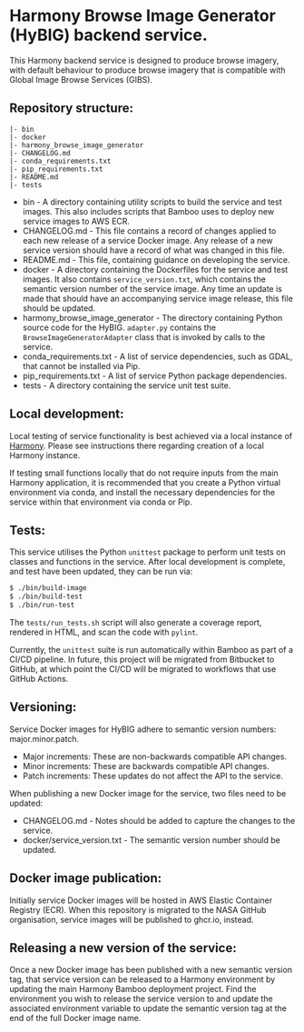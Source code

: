 # Harmony Browse Image Generator (HyBIG) backend service.

This Harmony backend service is designed to produce browse imagery, with
default behaviour to produce browse imagery that is compatible with Global
Image Browse Services (GIBS).

## Repository structure:

```
|- bin
|- docker
|- harmony_browse_image_generator
|- CHANGELOG.md
|- conda_requirements.txt
|- pip_requirements.txt
|- README.md
|- tests
```

* bin - A directory containing utility scripts to build the service and test
  images. This also includes scripts that Bamboo uses to deploy new service
  images to AWS ECR.
* CHANGELOG.md - This file contains a record of changes applied to each new
  release of a service Docker image. Any release of a new service version
  should have a record of what was changed in this file.
* README.md - This file, containing guidance on developing the service.
* docker - A directory containing the Dockerfiles for the service and test
  images. It also contains `service_version.txt`, which contains the semantic
  version number of the service image. Any time an update is made that should
  have an accompanying service image release, this file should be updated.
* harmony_browse_image_generator - The directory containing Python source code
  for the HyBIG. `adapter.py` contains the `BrowseImageGeneratorAdapter`
  class that is invoked by calls to the service.
* conda_requirements.txt - A list of service dependencies, such as GDAL, that
  cannot be installed via Pip.
* pip_requirements.txt - A list of service Python package dependencies.
* tests - A directory containing the service unit test suite.

## Local development:

Local testing of service functionality is best achieved via a local instance of
[Harmony](https://github.com/nasa/harmony). Please see instructions there
regarding creation of a local Harmony instance.

If testing small functions locally that do not require inputs from the main
Harmony application, it is recommended that you create a Python virtual
environment via conda, and install the necessary dependencies for the service
within that environment via conda or Pip.

## Tests:

This service utilises the Python `unittest` package to perform unit tests on
classes and functions in the service. After local development is complete, and
test have been updated, they can be run via:

```bash
$ ./bin/build-image
$ ./bin/build-test
$ ./bin/run-test
```

The `tests/run_tests.sh` script will also generate a coverage report, rendered
in HTML, and scan the code with `pylint`.

Currently, the `unittest` suite is run automatically within Bamboo as part of a
CI/CD pipeline. In future, this project will be migrated from Bitbucket to
GitHub, at which point the CI/CD will be migrated to workflows that use GitHub
Actions.

## Versioning:

Service Docker images for HyBIG adhere to semantic version numbers:
major.minor.patch.

* Major increments: These are non-backwards compatible API changes.
* Minor increments: These are backwards compatible API changes.
* Patch increments: These updates do not affect the API to the service.

When publishing a new Docker image for the service, two files need to be
updated:

* CHANGELOG.md - Notes should be added to capture the changes to the service.
* docker/service_version.txt - The semantic version number should be updated.

## Docker image publication:

Initially service Docker images will be hosted in AWS Elastic Container
Registry (ECR). When this repository is migrated to the NASA GitHub
organisation, service images will be published to ghcr.io, instead.

## Releasing a new version of the service:

Once a new Docker image has been published with a new semantic version tag,
that service version can be released to a Harmony environment by updating the
main Harmony Bamboo deployment project. Find the environment you wish to
release the service version to and update the associated environment variable
to update the semantic version tag at the end of the full Docker image name.
